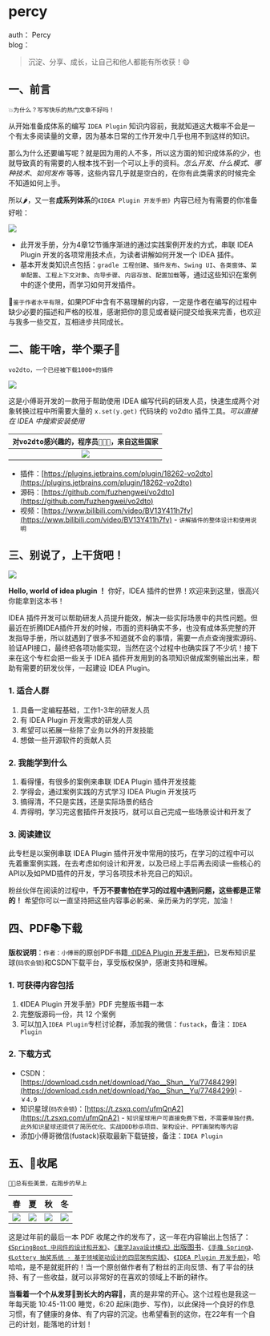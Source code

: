 # percy

auth： Percy
<br/>blog：

>沉淀、分享、成长，让自己和他人都能有所收获！😄

## 一、前言

`💥为什么？写写快乐的热门文章不好吗！`

从开始准备成体系的编写 `IDEA Plugin` 知识内容前，我就知道这大概率不会是一个有太多阅读量的文章，因为基本日常的工作开发中几乎也用不到这样的知识。

那么为什么还要编写呢？就是因为用的人不多，所以这方面的知识成体系的少，也就导致真的有需要的人根本找不到一个可以上手的资料。*怎么开发*、*什么模式*、*哪种技术*、*如何发布* 等等，这些内容几乎就是空白的，在你有此类需求的时候完全不知道如何上手。

所以🌶，又一套**成系列体系**的`《IDEA Plugin 开发手册》`内容已经为有需要的你准备好啦：

![](https://bugstack.cn/images/article/knowledge/knowledge-220123-01.png)

- 此开发手册，分为4章12节循序渐进的通过实践案例开发的方式，串联 IDEA Plugin 开发的各项常用技术点，为读者讲解如何开发一个 IDEA 插件。
- 基本开发类知识点包括：`gradle 工程创建`、`插件发布`、`Swing UI`、`各类窗体`、`菜单配置`、`工程上下文对象`、`向导步骤`、`内容存放`、`配置加载`等，通过这些知识在案例中的逐个使用，而学习如何开发插件。

💋`鉴于作者水平有限`，如果PDF中含有不易理解的内容，一定是作者在编写的过程中缺少必要的描述和严格的校准，感谢把你的意见或者疑问提交给我来完善，也欢迎与我多一些交互，互相进步共同成长。

## 二、能干啥，举个栗子🌰

`vo2dto，一个已经被下载1000+的插件`

![](https://bugstack.cn/images/article/knowledge/knowledge-220123-02.png)

这是小傅哥开发的一款用于帮助使用 IDEA 编写代码的研发人员，快速生成两个对象转换过程中所需要大量的 `x.set(y.get)` 代码块的 vo2dto 插件工具。*可以直接在 IDEA 中搜索安装使用*

| `对vo2dto感兴趣的，程序员👨🏻‍💻‍，来自这些国家` |
|:---:|
| ![](https://bugstack.cn/images/article/knowledge/knowledge-220123-03.png) |

- 插件：[https://plugins.jetbrains.com/plugin/18262-vo2dto](https://plugins.jetbrains.com/plugin/18262-vo2dto)
- 源码：[https://github.com/fuzhengwei/vo2dto](https://github.com/fuzhengwei/vo2dto)
- 视频：[https://www.bilibili.com/video/BV13Y411h7fv](https://www.bilibili.com/video/BV13Y411h7fv) - `讲解插件的整体设计和使用说明`

## 三、别说了，上干货吧！

![](https://bugstack.cn/images/article/knowledge/knowledge-220123-04.png)

**Hello, world of idea plugin ！**  你好，IDEA 插件的世界！欢迎来到这里，很高兴你能拿到这本书！

IDEA 插件开发可以帮助研发人员提升能效，解决一些实际场景中的共性问题。但最近在折腾IDEA插件开发的时候，市面的资料确实不多，也没有成体系完整的开发指导手册，所以就遇到了很多不知道就不会的事情，需要一点点查询搜索源码、验证API接口，最终把各项功能实现，当然在这个过程中也确实踩了不少坑！接下来在这个专栏会把一些关于 IDEA 插件开发用到的各项知识做成案例输出出来，帮助有需要的研发伙伴，一起建设 IDEA Plugin。

### 1. 适合人群

1. 具备一定编程基础，工作1-3年的研发人员
2. 有 IDEA Plugin 开发需求的研发人员
3. 希望可以拓展一些除了业务以外的开发技能
4. 想做一些开源软件的贡献人员

### 2. 我能学到什么

1. 看得懂，有很多的案例来串联 IDEA Plugin 插件开发技能
2. 学得会，通过案例实践的方式学习 IDEA Plugin 开发技巧
3. 搞得清，不只是实践，还是实际场景的结合
4. 弄得明，学习完这套插件开发技巧，就可以自己完成一些场景设计和开发了

### 3. 阅读建议

此专栏是以案例串联 IDEA Plugin 插件开发中常用的技巧，在学习的过程中可以先着重案例实践，在去考虑如何设计和开发，以及已经上手后再去阅读一些核心的API以及如PMD插件的开发，学习各项技术补充自己的知识。

粉丝伙伴在阅读的过程中，**千万不要害怕在学习的过程中遇到问题，这些都是正常的！** 希望你可以一直坚持把这些内容事必躬亲、亲历亲为的学完，加油！

## 四、PDF📚下载

**版权说明**：`作者：小傅哥`的原创PDF书籍[《IDEA Plugin 开发手册》](#)，已发布知识星球(`码农会锁`)和CSDN下载平台，享受版权保护，感谢支持和理解。

### 1. 可获得内容包括

1. 《IDEA Plugin 开发手册》PDF 完整版书籍一本
2. 完整版源码一份，共 12 个案例
3. 可以加入`IDEA Plugin`专栏讨论群，添加我的微信：`fustack`，备注：`IDEA Plugin`

### 2. 下载方式

- CSDN：[https://download.csdn.net/download/Yao__Shun__Yu/77484299](https://download.csdn.net/download/Yao__Shun__Yu/77484299) - `￥4.9`
- 知识星球(`码农会锁`)：[https://t.zsxq.com/ufmQnA2](https://t.zsxq.com/ufmQnA2) - `知识星球用户可直接免费下载，不需要单独付费。此外知识星球还提供了简历优化、实战DDD秒杀项目、架构设计、PPT画架构等内容`
- 添加小傅哥微信(fustack)获取最新下载链接，备注：`IDEA Plugin`

## 五、🎉收尾

`🏃🏻总有些美景，在跑步的早上`

|                              春                              |                              夏                              |                              秋                              |                              冬                              |
| :----------------------------------------------------------: | :----------------------------------------------------------: | :----------------------------------------------------------: | :----------------------------------------------------------: |
| ![](https://bugstack.cn/images/article/knowledge/knowledge-220123-05.png) | ![](https://bugstack.cn/images/article/knowledge/knowledge-220123-06.png) | ![](https://bugstack.cn/images/article/knowledge/knowledge-220123-07.png) | ![](https://bugstack.cn/images/article/knowledge/knowledge-220123-08.png) |

这是过年前的最后一本 PDF 收尾之作的发布了，这一年在内容输出上包括了：[`《SpringBoot 中间件的设计和开发》`](https://bugstack.cn/md/project/springboot-middleware/2021-03-31-%E3%80%8ASpringBoot%20%E4%B8%AD%E9%97%B4%E4%BB%B6%E8%AE%BE%E8%AE%A1%E5%92%8C%E5%BC%80%E5%8F%91%E3%80%8B%E4%B8%93%E6%A0%8F%E5%B0%8F%E5%86%8C%E4%B8%8A%E7%BA%BF%E5%95%A6%EF%BC%81.html)、[`《重学Java设计模式》`出版图书](https://mp.weixin.qq.com/s/g9LYQEqzOeiYOpfG_5XFYg)、[`《手撸 Spring》`](https://mp.weixin.qq.com/s/kYio8zIG5UL-To3SV-uRmA)、[`《Lottery 抽奖系统 - 基于领域驱动设计的四层架构实践》`](https://bugstack.cn/md/project/lottery/introduce/Lottery%E6%8A%BD%E5%A5%96%E7%B3%BB%E7%BB%9F.html)、[`《IDEA Plugin 开发手册》`](https://download.csdn.net/download/Yao__Shun__Yu/77484299)，哈哈哈，是不是就挺肝的！当一个原创做作者有了粉丝的正向反馈、有了平台的扶持、有了一些收益，就可以非常好的在喜欢的领域上不断的耕作。

**当看着一个个从发芽🌱到长大的内容🌲**，真的是非常的开心。这个过程也是我这一年每天能 10:45-11:00 睡觉，6:20 起床(跑步、写作)，以此保持一个良好的作息习惯，有了健康的身体、有了内容的沉淀。也希望看到的这你，在22年有一个自己的计划，能落地的计划！

